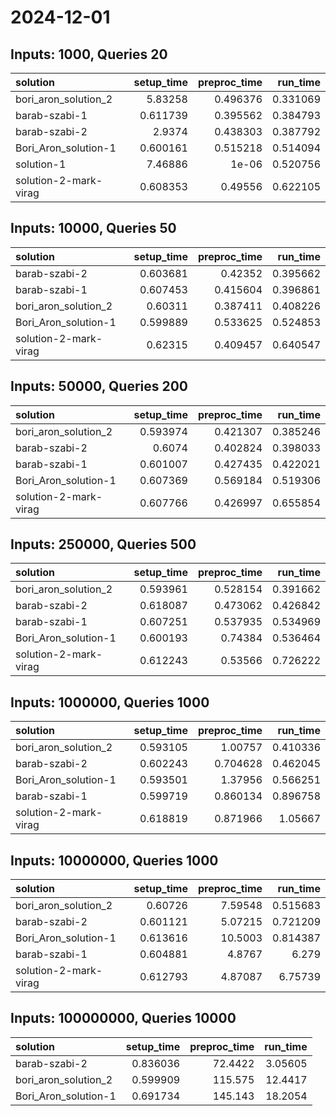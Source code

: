 # 2024-12-01

## Inputs: 1000, Queries 20

| solution              |   setup_time |   preproc_time |   run_time |
|:----------------------|-------------:|---------------:|-----------:|
| bori_aron_solution_2  |     5.83258  |       0.496376 |   0.331069 |
| barab-szabi-1         |     0.611739 |       0.395562 |   0.384793 |
| barab-szabi-2         |     2.9374   |       0.438303 |   0.387792 |
| Bori_Aron_solution-1  |     0.600161 |       0.515218 |   0.514094 |
| solution-1            |     7.46886  |       1e-06    |   0.520756 |
| solution-2-mark-virag |     0.608353 |       0.49556  |   0.622105 |

## Inputs: 10000, Queries 50

| solution              |   setup_time |   preproc_time |   run_time |
|:----------------------|-------------:|---------------:|-----------:|
| barab-szabi-2         |     0.603681 |       0.42352  |   0.395662 |
| barab-szabi-1         |     0.607453 |       0.415604 |   0.396861 |
| bori_aron_solution_2  |     0.60311  |       0.387411 |   0.408226 |
| Bori_Aron_solution-1  |     0.599889 |       0.533625 |   0.524853 |
| solution-2-mark-virag |     0.62315  |       0.409457 |   0.640547 |

## Inputs: 50000, Queries 200

| solution              |   setup_time |   preproc_time |   run_time |
|:----------------------|-------------:|---------------:|-----------:|
| bori_aron_solution_2  |     0.593974 |       0.421307 |   0.385246 |
| barab-szabi-2         |     0.6074   |       0.402824 |   0.398033 |
| barab-szabi-1         |     0.601007 |       0.427435 |   0.422021 |
| Bori_Aron_solution-1  |     0.607369 |       0.569184 |   0.519306 |
| solution-2-mark-virag |     0.607766 |       0.426997 |   0.655854 |

## Inputs: 250000, Queries 500

| solution              |   setup_time |   preproc_time |   run_time |
|:----------------------|-------------:|---------------:|-----------:|
| bori_aron_solution_2  |     0.593961 |       0.528154 |   0.391662 |
| barab-szabi-2         |     0.618087 |       0.473062 |   0.426842 |
| barab-szabi-1         |     0.607251 |       0.537935 |   0.534969 |
| Bori_Aron_solution-1  |     0.600193 |       0.74384  |   0.536464 |
| solution-2-mark-virag |     0.612243 |       0.53566  |   0.726222 |

## Inputs: 1000000, Queries 1000

| solution              |   setup_time |   preproc_time |   run_time |
|:----------------------|-------------:|---------------:|-----------:|
| bori_aron_solution_2  |     0.593105 |       1.00757  |   0.410336 |
| barab-szabi-2         |     0.602243 |       0.704628 |   0.462045 |
| Bori_Aron_solution-1  |     0.593501 |       1.37956  |   0.566251 |
| barab-szabi-1         |     0.599719 |       0.860134 |   0.896758 |
| solution-2-mark-virag |     0.618819 |       0.871966 |   1.05667  |

## Inputs: 10000000, Queries 1000

| solution              |   setup_time |   preproc_time |   run_time |
|:----------------------|-------------:|---------------:|-----------:|
| bori_aron_solution_2  |     0.60726  |        7.59548 |   0.515683 |
| barab-szabi-2         |     0.601121 |        5.07215 |   0.721209 |
| Bori_Aron_solution-1  |     0.613616 |       10.5003  |   0.814387 |
| barab-szabi-1         |     0.604881 |        4.8767  |   6.279    |
| solution-2-mark-virag |     0.612793 |        4.87087 |   6.75739  |

## Inputs: 100000000, Queries 10000

| solution             |   setup_time |   preproc_time |   run_time |
|:---------------------|-------------:|---------------:|-----------:|
| barab-szabi-2        |     0.836036 |        72.4422 |    3.05605 |
| bori_aron_solution_2 |     0.599909 |       115.575  |   12.4417  |
| Bori_Aron_solution-1 |     0.691734 |       145.143  |   18.2054  |